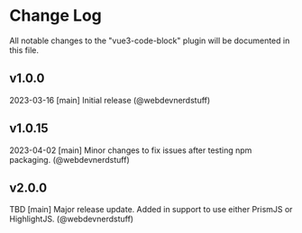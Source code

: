 # Change Log
All notable changes to the "vue3-code-block" plugin will be documented in this file.

## v1.0.0
2023-03-16
[main] Initial release (@webdevnerdstuff)

## v1.0.15
2023-04-02
[main] Minor changes to fix issues after testing npm packaging. (@webdevnerdstuff)

## v2.0.0
TBD
[main] Major release update. Added in support to use either PrismJS or HighlightJS. (@webdevnerdstuff)
